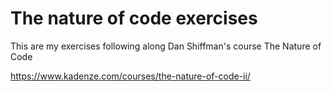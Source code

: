 # The nature of code exercises

This are my exercises following along Dan Shiffman's course The Nature of Code

https://www.kadenze.com/courses/the-nature-of-code-ii/